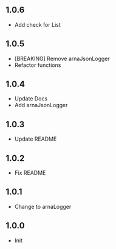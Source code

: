 ## 1.0.6

- Add check for List

## 1.0.5

- [BREAKING] Remove arnaJsonLogger
- Refactor functions

## 1.0.4

- Update Docs
- Add arnaJsonLogger

## 1.0.3

- Update README

## 1.0.2

- Fix README

## 1.0.1

- Change to arnaLogger

## 1.0.0

- Init
